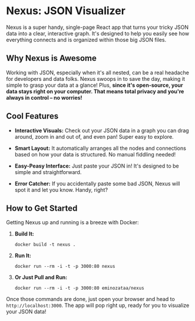 Nexus: JSON Visualizer
======================

Nexus is a super handy, single-page React app that turns your tricky JSON data into a clear, interactive graph. It's designed to help you easily see how everything connects and is organized within those big JSON files.

Why Nexus is Awesome
--------------------

Working with JSON, especially when it's all nested, can be a real headache for developers and data folks. Nexus swoops in to save the day, making it simple to grasp your data at a glance! Plus, **since it's open-source, your data stays right on your computer. That means total privacy and you're always in control – no worries!**

Cool Features
-------------

*   **Interactive Visuals:** Check out your JSON data in a graph you can drag around, zoom in and out of, and even pan! Super easy to explore.

*   **Smart Layout:** It automatically arranges all the nodes and connections based on how your data is structured. No manual fiddling needed!

*   **Easy-Peasy Interface:** Just paste your JSON in! It's designed to be simple and straightforward.

*   **Error Catcher:** If you accidentally paste some bad JSON, Nexus will spot it and let you know. Handy, right?


How to Get Started
------------------

Getting Nexus up and running is a breeze with Docker:

1.  **Build It:**

        docker build -t nexus .

2.  **Run It:**

        docker run --rm -i -t -p 3000:80 nexus

3.  **Or Just Pull and Run:**

        docker run --rm -i -t -p 3000:80 eminozataa/nexus


Once those commands are done, just open your browser and head to `http://localhost:3000`. The app will pop right up, ready for you to visualize your JSON data!
